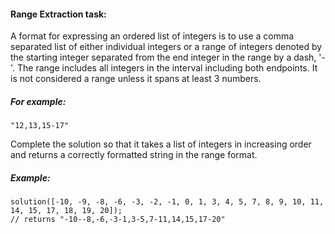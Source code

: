 ﻿#### Range Extraction task:
A format for expressing an ordered list of integers is to use a comma separated list of either individual integers
or a range of integers denoted by the starting integer separated from the end integer in the range by a dash, '-'.
The range includes all integers in the interval including both endpoints. It is not considered a range unless it spans at least 3 numbers.
##### For example:
	"12,13,15-17"
Complete the solution so that it takes a list of integers in increasing order and returns a correctly formatted string in the range format.
##### Example:
	solution([-10, -9, -8, -6, -3, -2, -1, 0, 1, 3, 4, 5, 7, 8, 9, 10, 11, 14, 15, 17, 18, 19, 20]);
	// returns "-10--8,-6,-3-1,3-5,7-11,14,15,17-20"